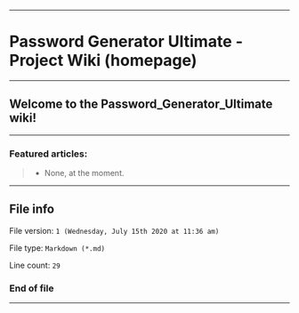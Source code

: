 
***

# Password Generator Ultimate - Project Wiki (homepage)

***

## Welcome to the Password_Generator_Ultimate wiki!

***

### Featured articles:

> * None, at the moment.

***

## File info

File version: `1 (Wednesday, July 15th 2020 at 11:36 am)`

File type: `Markdown (*.md)`

Line count: `29`

### End of file

***

